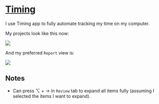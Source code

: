 # [Timing](https://timingapp.com/?lang=en)
I use Timing app to fully automate tracking my time on my computer.

My projects look like this now:

![](https://i.imgur.com/Sx8KAei.png)

And my preferred `Report` view is:

![](https://i.imgur.com/RJ4vz3U.png)

## Notes
- Can press ⌥ + → in `Review` tab to expand all items fully (assuming I selected the items I want to expand).